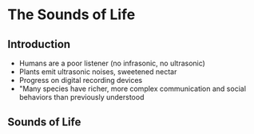 # The Sounds of Life

## Introduction

* Humans are a poor listener (no infrasonic, no ultrasonic)
* Plants emit ultrasonic noises, sweetened nectar
* Progress on digital recording devices
* "Many species have richer, more complex communication and social behaviors than previously understood

## Sounds of Life
